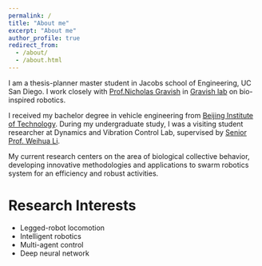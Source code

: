```yaml
---
permalink: /
title: "About me"
excerpt: "About me"
author_profile: true
redirect_from: 
  - /about/
  - /about.html
---
```


I am a thesis-planner master student in Jacobs school of Engineering, UC San Diego. I work closely with [Prof.Nicholas Gravish](https://scholar.google.com/citations?user=AEWTj-4AAAAJ&hl=zh-CN) in [Gravish lab](http://gravishlab.ucsd.edu/index.html) on bio-inspired robotics. 

I received my bachelor degree in vehicle engineering from [Beijing Institute of Technology](http://english.bit.edu.cn/). During my undergraduate study, I was a visiting student researcher at Dynamics and Vibration Control Lab, supervised by [Senior Prof. Weihua Li](https://scholars.uow.edu.au/display/weihua_li). 

My current research centers on the area of biological collective behavior, developing innovative methodologies and applications to swarm robotics system for an efficiency and robust activities. 


Research Interests
======
* Legged-robot locomotion
* Intelligent robotics
* Multi-agent control
* Deep neural network
